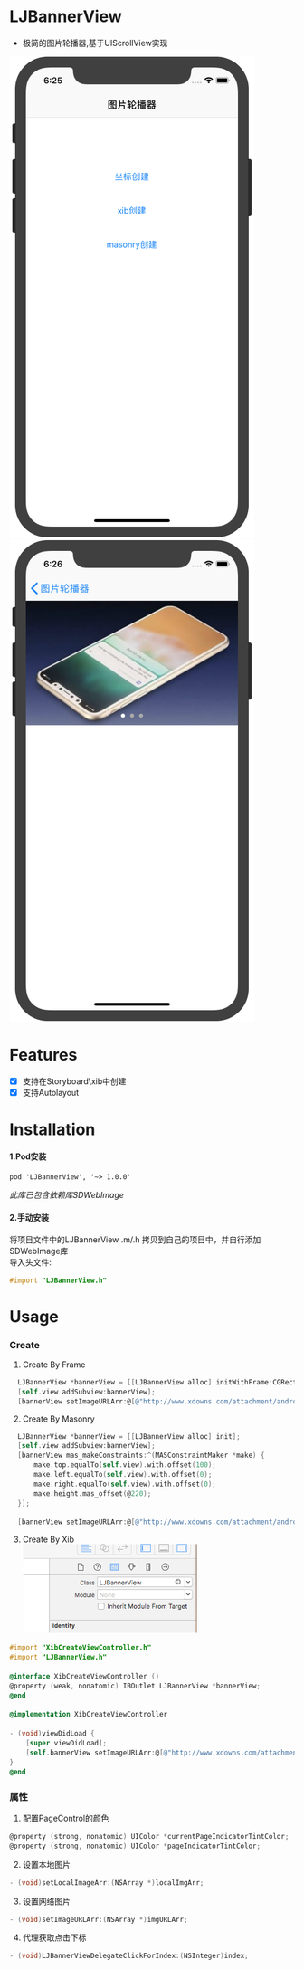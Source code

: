 # LJBannerView
* 极简的图片轮播器,基于UIScrollView实现  

![example_1](/LJBannerViewDemo/ExampleImg/1.png)![example_2](/LJBannerViewDemo/ExampleImg/2.png)

# Features
* [x] 支持在Storyboard\xib中创建
* [x] 支持Autolayout

# Installation
#### 1.Pod安装  
    pod 'LJBannerView', '~> 1.0.0'  
  *此库已包含依赖库SDWebImage*
#### 2.手动安装
将项目文件中的LJBannerView .m/.h 拷贝到自己的项目中，并自行添加SDWebImage库  
导入头文件:
```objectivec
#import "LJBannerView.h"
```
# Usage
### Create
1. Create By Frame
  ```objectivec
    LJBannerView *bannerView = [[LJBannerView alloc] initWithFrame:CGRectMake(0, 90, [UIScreen mainScreen].bounds.size.width, 220.0f)];
    [self.view addSubview:bannerView];
    [bannerView setImageURLArr:@[@"http://www.xdowns.com/attachment/android/images/1709/170912094146.jpg",@"http://img3.3lian.com/2013/s1/30/d/62.jpg",@"http://image2.suning.cn/uimg/shp/userItems/151712398561123589_3.jpg"]];
  ```
2. Create By Masonry
  ```objectivec
    LJBannerView *bannerView = [[LJBannerView alloc] init];
    [self.view addSubview:bannerView];
    [bannerView mas_makeConstraints:^(MASConstraintMaker *make) {
        make.top.equalTo(self.view).with.offset(100);
        make.left.equalTo(self.view).with.offset(0);
        make.right.equalTo(self.view).with.offset(0);
        make.height.mas_offset(@220);
    }];
    
    [bannerView setImageURLArr:@[@"http://www.xdowns.com/attachment/android/images/1709/170912094146.jpg",@"http://img3.3lian.com/2013/s1/30/d/62.jpg",@"http://image2.suning.cn/uimg/shp/userItems/151712398561123589_3.jpg"]];
  ```
3. Create By Xib  
![example_xib](/LJBannerViewDemo/ExampleImg/3.png)  

```objectivec
#import "XibCreateViewController.h"
#import "LJBannerView.h"

@interface XibCreateViewController ()
@property (weak, nonatomic) IBOutlet LJBannerView *bannerView;
@end

@implementation XibCreateViewController

- (void)viewDidLoad {
    [super viewDidLoad];
    [self.bannerView setImageURLArr:@[@"http://www.xdowns.com/attachment/android/images/1709/170912094146.jpg",@"http://img3.3lian.com/2013/s1/30/d/62.jpg",@"http://image2.suning.cn/uimg/shp/userItems/151712398561123589_3.jpg"]];
}
@end
```
### 属性
1. 配置PageControl的颜色  
```objectivec 
@property (strong, nonatomic) UIColor *currentPageIndicatorTintColor;
@property (strong, nonatomic) UIColor *pageIndicatorTintColor;
```
2. 设置本地图片  
```objectivec 
- (void)setLocalImageArr:(NSArray *)localImgArr;
```
3. 设置网络图片  
```objectivec 
- (void)setImageURLArr:(NSArray *)imgURLArr;
```
4. 代理获取点击下标
```objectivec
- (void)LJBannerViewDelegateClickForIndex:(NSInteger)index;
```
 

  
 
 
 

